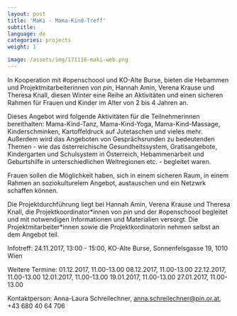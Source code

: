 ```yaml
---
layout: post
title: 'MaKi - Mama-Kind-Treff'
subtitle:
language: de
categories: projects
weight: 1

image: /assets/img/171118-maki-web.png
---
```


In Kooperation mit #openschoool und KO-Alte Burse, bieten die Hebammen und Projektmitarbeiterinnen von *pin*, Hannah Amin, Verena Krause und Theresa Knall, diesen Winter eine Reihe an Aktivitäten und einen sicheren Rahmen für Frauen und Kinder im Alter von 2 bis 4 Jahren an.

Dieses Angebot wird folgende Aktivitäten für die Teilnehmerinnen bereithalten: Mama-Kind-Tanz, Mama-Kind-Yoga, Mama-Kind-Massage, Kinderschminken, Kartoffeldruck auf Jutetaschen und vieles mehr. Außerdem wird das Angeboten von Gesprächsrunden zu bedeutenden Themen - wie das österreichische Gesundheitssystem, Gratisangebote, Kindergarten und Schulsystem in Österreich, Hebammenarbeit und Geburtshilfe in unterschiedlichen Weltregionen etc. - begleitet waren.

Frauen sollen die Möglichkeit haben, sich in einem sicheren Raum, in einem Rahmen an soziokulturelem Angebot, austauschen und ein Netzwrk schaffen können. 

Die Projektdurchführung liegt bei Hannah Amin, Verena Krause und Theresa Knall, die Projektkoordinator\*innen von *pin* und der #openschoool begleitet und mit notwendigen Informationen und Materialien versorgt. Die Projektmitarbeiter\*innen sowie die Projektkordinatorin nehmen selbst an dem Angebot teil. 

Infotreff: 24.11.2017, 13:00 - 15:00, KO-Alte Burse, Sonnenfelsgasse 19, 1010 Wien 

Weitere Termine: 
01.12.2017, 11.00-13.00
08.12.2017, 11.00-13.00
22.12.2017, 11.00-13.00
12.01.2017, 11.00-13.00
19.01.2017, 11.00-13.00
27.01.2017, 11.00-13.00

Kontaktperson: Anna-Laura Schreilechner, anna.schreilechner@pin.or.at, +43 680 40 64 706 
